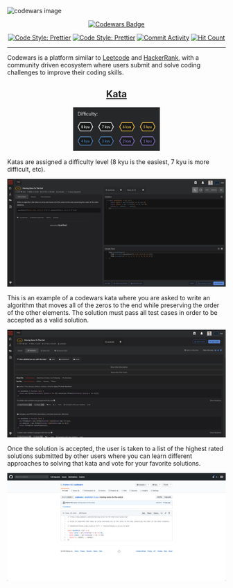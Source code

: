 ![codewars image](https://camo.githubusercontent.com/1e840d7fa088dab67fd5431f4b42dca53ce61dcc/68747470733a2f2f7261772e6769746875622e636f6d2f726f68616e2d7061756c2f436f6465776172732d536f6c7574696f6e732f6d61737465722f636f6465776172732d6c6f676f2e6a7067)

<p align="center">
    <a href="https://www.codewars.com/users/AndrewKil">
        <img src="https://www.codewars.com/users/AndrewKil/badges/micro"
            alt="Codewars Badge"></a>
</p>

<p align="center">
    <a href="https://img.shields.io/github/languages/top/andrew-kil/codewars?color=yellow">
        <img src="https://img.shields.io/github/languages/top/andrew-kil/codewars?color=yellow"
            alt="Code Style: Prettier"></a>
    <a href="https://github.com/prettier/prettier">
        <img src="https://img.shields.io/badge/code%20style-prettier-ff69b4?logo=prettier"
            alt="Code Style: Prettier"></a>
    <a href="https://img.shields.io/github/commit-activity/w/andrew-kil/codewars">
        <img src="https://img.shields.io/github/commit-activity/w/andrew-kil/codewars?logo=github"
            alt="Commit Activity"></a>
    <a href="https://img.shields.io/github/last-commit/andrew-kil/codewars">
        <img src="https://img.shields.io/github/last-commit/andrew-kil/codewars"
            alt="Hit Count"></a>
</p>

---

Codewars is a platform similar to <a target="_blank" href="https://leetcode.com/">Leetcode</a> and <a target="_blank" href="https://www.hackerrank.com/">HackerRank</a>, with a community driven ecosystem where users submit and solve coding challenges to improve their coding skills.

<h2 align="center"><u>Kata</u></h2>

<p align="center">
    <img src="assets/codewars-difficulty.png" width="200" height="100" />
</p>

Katas are assigned a difficulty level (8 kyu is the easiest, 7 kyu is more difficult, etc).

![Kata Example](assets/codewars-kata.png)

This is an example of a codewars kata where you are asked to write an algorithm that moves all of the zeros to the end while preserving the order of the other elements. The solution must pass all test cases in order to be accepted as a valid solution.

![Kata Solutions](assets/codewars-solutions.png)

Once the solution is accepted, the user is taken to a list of the highest rated solutions submitted by other users where you can learn different approaches to solving that kata and vote for your favorite solutions.

![Kata Solutions](assets/codewars-github.png)

